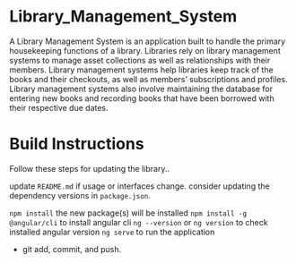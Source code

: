 # Library_Management_System
A Library Management System is an application built to handle the primary housekeeping functions of a library. Libraries rely on library management systems to manage asset collections as well as relationships with their members. Library management systems help libraries keep track of the books and their checkouts, as well as members’ subscriptions and profiles. Library management systems also involve maintaining the database for entering new books and recording books that have been borrowed with their respective due dates.


# Build Instructions

Follow these steps for updating the library..

update `README.md` if usage or interfaces change.
consider updating the dependency versions in `package.json`.

`npm install` the new package(s) will be installed
`npm install -g @angular/cli` to install angular cli
`ng --version` or `ng version` to check installed angular version
`ng serve` to run the application


- git add, commit, and push.
